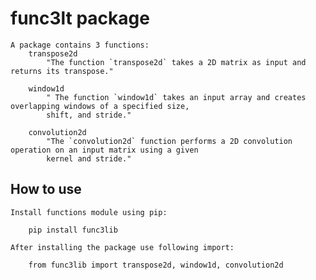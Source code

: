 # func3lt package

	A package contains 3 functions:
		transpose2d
			"The function `transpose2d` takes a 2D matrix as input and returns its transpose."

		window1d
			" The function `window1d` takes an input array and creates overlapping windows of a specified size,
    		shift, and stride."

		convolution2d
			"The `convolution2d` function performs a 2D convolution operation on an input matrix using a given
    		kernel and stride."

## How to use
	Install functions module using pip:

		pip install func3lib

	After installing the package use following import:

		from func3lib import transpose2d, window1d, convolution2d
